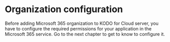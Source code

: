 # Organization configuration

Before adding Microsoft 365 organization to KODO for Cloud server, you have to configure the required permissions for your application in the Microsoft 365 service. Go to the next chapter to get to know to configure it.

